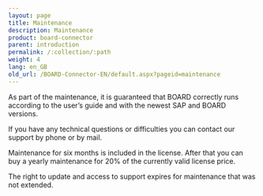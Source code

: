 ```yaml
---
layout: page
title: Maintenance
description: Maintenance
product: board-connector
parent: introduction
permalink: /:collection/:path
weight: 4
lang: en_GB
old_url: /BOARD-Connector-EN/default.aspx?pageid=maintenance
---
```


As part of the maintenance, it is guaranteed that BOARD correctly runs according to the user’s guide and with the newest SAP and BOARD versions. 

If you have any technical questions or difficulties you can contact our support by phone or by mail.

Maintenance for six months is included in the license. After that you can buy a yearly maintenance for 20% of the currently valid license price.

The right to update and access to support expires for maintenance that was not extended.
